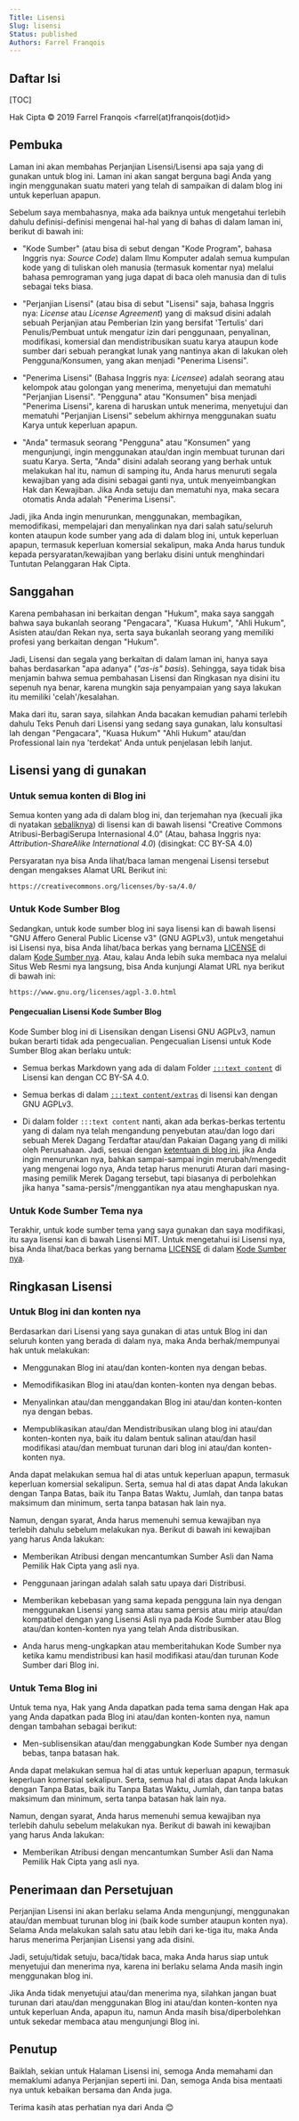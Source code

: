 ```yaml
---
Title: Lisensi
Slug: lisensi
Status: published
Authors: Farrel Franqois
---
```


## Daftar Isi
[TOC]

Hak Cipta &copy; 2019 Farrel Franqois &lt;farrel(at)franqois(dot)id&gt;

## Pembuka
Laman ini akan membahas Perjanjian Lisensi/Lisensi apa saja yang di gunakan untuk blog ini. Laman ini akan sangat berguna bagi Anda yang ingin menggunakan suatu materi yang telah di sampaikan di dalam blog ini untuk keperluan apapun. 

Sebelum saya membahasnya, maka ada baiknya untuk mengetahui terlebih dahulu definisi-definisi mengenai hal-hal yang di bahas di dalam laman ini, berikut di bawah ini:

- "Kode Sumber" (atau bisa di sebut dengan "Kode Program", bahasa Inggris nya: _Source Code_) dalam Ilmu Komputer adalah semua kumpulan kode yang di tuliskan oleh manusia (termasuk komentar nya) melalui bahasa pemrograman yang juga dapat di baca oleh manusia dan di tulis sebagai teks biasa.

- "Perjanjian Lisensi" (atau bisa di sebut "Lisensi" saja, bahasa Inggris nya: _License_ atau _License Agreement_) yang di maksud disini adalah sebuah Perjanjian atau Pemberian Izin yang bersifat 'Tertulis' dari Penulis/Pembuat untuk mengatur izin dari penggunaan, penyalinan, modifikasi, komersial dan mendistribusikan suatu karya ataupun kode sumber dari sebuah perangkat lunak yang nantinya akan di lakukan oleh Pengguna/Konsumen, yang akan menjadi "Penerima Lisensi".

- "Penerima Lisensi" (Bahasa Inggris nya: _Licensee_) adalah seorang atau kelompok atau golongan yang menerima, menyetujui dan mematuhi "Perjanjian Lisensi". "Pengguna" atau "Konsumen" bisa menjadi "Penerima Lisensi", karena di haruskan untuk menerima, menyetujui dan mematuhi "Perjanjian Lisensi" sebelum akhirnya menggunakan suatu Karya untuk keperluan apapun.

- "Anda" termasuk seorang "Pengguna" atau "Konsumen" yang mengunjungi, ingin menggunakan atau/dan ingin membuat turunan dari suatu Karya. Serta, "Anda" disini adalah seorang yang berhak untuk melakukan hal itu, namun di samping itu, Anda harus menuruti segala kewajiban yang ada disini sebagai ganti nya, untuk menyeimbangkan Hak dan Kewajiban. Jika Anda setuju dan mematuhi nya, maka secara otomatis Anda adalah "Penerima Lisensi".

Jadi, jika Anda ingin menurunkan, menggunakan, membagikan, memodifikasi, mempelajari dan menyalinkan nya dari salah satu/seluruh konten ataupun kode sumber yang ada di dalam blog ini, untuk keperluan apapun, termasuk keperluan komersial sekalipun, maka Anda harus tunduk kepada persyaratan/kewajiban yang berlaku disini untuk menghindari Tuntutan Pelanggaran Hak Cipta.

## Sanggahan
Karena pembahasan ini berkaitan dengan "Hukum", maka saya sanggah bahwa saya bukanlah seorang "Pengacara", "Kuasa Hukum", "Ahli Hukum", Asisten atau/dan Rekan nya, serta saya bukanlah seorang yang memiliki profesi yang berkaitan dengan "Hukum".

Jadi, Lisensi dan segala yang berkaitan di dalam laman ini, hanya saya bahas berdasarkan "apa adanya" (_"as-is" basis_). Sehingga, saya tidak bisa menjamin bahwa semua pembahasan Lisensi dan Ringkasan nya disini itu sepenuh nya benar, karena mungkin saja penyampaian yang saya lakukan itu memiliki 'celah'/kesalahan.

Maka dari itu, saran saya, silahkan Anda bacakan kemudian pahami terlebih dahulu Teks Penuh dari Lisensi yang sedang saya gunakan, lalu konsultasi lah dengan "Pengacara", "Kuasa Hukum" "Ahli Hukum" atau/dan Professional lain nya 'terdekat' Anda untuk penjelasan lebih lanjut.

## Lisensi yang di gunakan
### Untuk semua konten di Blog ini
Semua konten yang ada di dalam blog ini, dan terjemahan nya (kecuali jika di nyatakan [sebaliknya]({filename}/pages/ketentuan-hukum-dan-sanggahan.md)) di lisensi kan di bawah lisensi "Creative Commons Atribusi-BerbagiSerupa Internasional 4.0" (Atau, bahasa Inggris nya: _Attribution-ShareAlike International 4.0_) (disingkat: CC BY-SA 4.0)

Persyaratan nya bisa Anda lihat/baca laman mengenai Lisensi tersebut dengan mengakses Alamat URL Berikut ini:

```text
https://creativecommons.org/licenses/by-sa/4.0/
```

### Untuk Kode Sumber Blog
Sedangkan, untuk kode sumber blog ini saya lisensi kan di bawah lisensi "GNU Affero General Public License v3" (GNU AGPLv3), untuk mengetahui isi Lisensi nya, bisa Anda lihat/baca berkas yang bernama [LICENSE](https://github.com/FarrelF/Blog/blob/master/LICENSE) di dalam [Kode Sumber nya](https://github.com/FarrelF/Blog). Atau, kalau Anda lebih suka membaca nya melalui Situs Web Resmi nya langsung, bisa Anda kunjungi Alamat URL nya berikut di bawah ini:

```text
https://www.gnu.org/licenses/agpl-3.0.html
```

#### Pengecualian Lisensi Kode Sumber Blog
Kode Sumber blog ini di Lisensikan dengan Lisensi GNU AGPLv3, namun bukan berarti tidak ada pengecualian. Pengecualian Lisensi untuk Kode Sumber Blog akan berlaku untuk:

- Semua berkas Markdown yang ada di dalam Folder [`:::text content`](https://github.com/FarrelF/Blog/tree/master/content) di Lisensi kan dengan CC BY-SA 4.0.

- Semua berkas di dalam [`:::text content/extras`](https://github.com/FarrelF/Blog/tree/master/content/extras) di lisensi kan dengan GNU AGPLv3.

- Di dalam folder `:::text content` nanti, akan ada berkas-berkas tertentu yang di dalam nya telah mengandung penyebutan atau/dan logo dari sebuah Merek Dagang Terdaftar atau/dan Pakaian Dagang yang di miliki oleh Perusahaan. Jadi, sesuai dengan [ketentuan di blog ini]({filename}/pages/ketentuan-hukum-dan-sanggahan.md), jika Anda ingin menurunkan nya, bahkan sampai-sampai ingin merubah/mengedit yang mengenai logo nya, Anda tetap harus menuruti Aturan dari masing-masing pemilik Merek Dagang tersebut, tapi biasanya di perbolehkan jika hanya "sama-persis"/menggantikan nya atau menghapuskan nya.

### Untuk Kode Sumber Tema nya
Terakhir, untuk kode sumber tema yang saya gunakan dan saya modifikasi, itu saya lisensi kan di bawah Lisensi MIT. Untuk mengetahui isi Lisensi nya, bisa Anda lihat/baca berkas yang bernama [LICENSE](https://github.com/FarrelF/Modified-Flex/blob/master/LICENSE) di dalam [Kode Sumber nya](https://github.com/FarrelF/Modified-Flex).

## Ringkasan Lisensi
### Untuk Blog ini dan konten nya
Berdasarkan dari Lisensi yang saya gunakan di atas untuk Blog ini dan seluruh konten yang berada di dalam nya, maka Anda berhak/mempunyai hak untuk melakukan:

- Menggunakan Blog ini atau/dan konten-konten nya dengan bebas.

- Memodifikasikan Blog ini atau/dan konten-konten nya dengan bebas.

- Menyalinkan atau/dan menggandakan Blog ini atau/dan konten-konten nya dengan bebas.

- Mempublikasikan atau/dan Mendistribusikan ulang blog ini atau/dan konten-konten nya, baik itu dalam bentuk salinan atau/dan hasil modifikasi atau/dan membuat turunan dari blog ini atau/dan konten-konten nya.

Anda dapat melakukan semua hal di atas untuk keperluan apapun, termasuk keperluan komersial sekalipun. Serta, semua hal di atas dapat Anda lakukan dengan Tanpa Batas, baik itu Tanpa Batas Waktu, Jumlah, dan tanpa batas maksimum dan minimum, serta tanpa batasan hak lain nya.

Namun, dengan syarat, Anda harus memenuhi semua kewajiban nya terlebih dahulu sebelum melakukan nya. Berikut di bawah ini kewajiban yang harus Anda lakukan:

- Memberikan Atribusi dengan mencantumkan Sumber Asli dan Nama Pemilik Hak Cipta yang asli nya.

- Penggunaan jaringan adalah salah satu upaya dari Distribusi.

- Memberikan kebebasan yang sama kepada pengguna lain nya dengan menggunakan Lisensi yang sama atau sama persis atau mirip atau/dan kompatibel dengan yang Lisensi Asli nya pada Kode Sumber atau Blog atau/dan konten-konten nya yang telah Anda distribusikan.

- Anda harus meng-ungkapkan atau memberitahukan Kode Sumber nya ketika kamu mendistribusi kan hasil modifikasi atau/dan turunan Kode Sumber dari Blog ini.

### Untuk Tema Blog ini
Untuk tema nya, Hak yang Anda dapatkan pada tema sama dengan Hak apa yang Anda dapatkan pada Blog ini atau/dan konten-konten nya, namun dengan tambahan sebagai berikut:

- Men-sublisensikan atau/dan menggabungkan Kode Sumber nya dengan bebas, tanpa batasan hak.

Anda dapat melakukan semua hal di atas untuk keperluan apapun, termasuk keperluan komersial sekalipun. Serta, semua hal di atas dapat Anda lakukan dengan Tanpa Batas, baik itu Tanpa Batas Waktu, Jumlah, dan tanpa batas maksimum dan minimum, serta tanpa batasan hak lain nya.

Namun, dengan syarat, Anda harus memenuhi semua kewajiban nya terlebih dahulu sebelum melakukan nya. Berikut di bawah ini kewajiban yang harus Anda lakukan:

- Memberikan Atribusi dengan mencantumkan Sumber Asli dan Nama Pemilik Hak Cipta yang asli nya.

## Penerimaan dan Persetujuan
Perjanjian Lisensi ini akan berlaku selama Anda mengunjungi, menggunakan atau/dan membuat turunan blog ini (baik kode sumber ataupun konten nya). Selama Anda melakukan salah satu atau lebih dari ke-tiga itu, maka Anda harus menerima Perjanjian Lisensi yang ada disini.

Jadi, setuju/tidak setuju, baca/tidak baca, maka Anda harus siap untuk menyetujui dan menerima nya, karena ini berlaku selama Anda masih ingin menggunakan blog ini.

Jika Anda tidak menyetujui atau/dan menerima nya, silahkan jangan buat turunan dari atau/dan menggunakan Blog ini atau/dan konten-konten nya untuk keperluan Anda, apapun itu, namun Anda masih bisa/diperbolehkan untuk sekedar membaca atau mengunjungi Blog ini.

## Penutup
Baiklah, sekian untuk Halaman Lisensi ini, semoga Anda memahami dan memaklumi adanya Perjanjian seperti ini. Dan, semoga Anda bisa mentaati nya untuk kebaikan bersama dan Anda juga.

Terima kasih atas perhatian nya dari Anda :blush:
